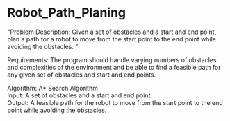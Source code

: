 # Robot_Path_Planing
"Problem Description: Given a set of obstacles and a start and end point, plan a path for a robot to move from the start point to the end point while avoiding the obstacles. "

Requirements: The program should handle varying numbers of obstacles and complexities of the environment and be able to find a feasible path for any given set of obstacles and start and end points.							
							
Algorithm:  A* Search Algorithm							
Input: A set of obstacles and a start and end point.							
Output: A feasible path for the robot to move from the start point to the end point while avoiding the obstacles.							
